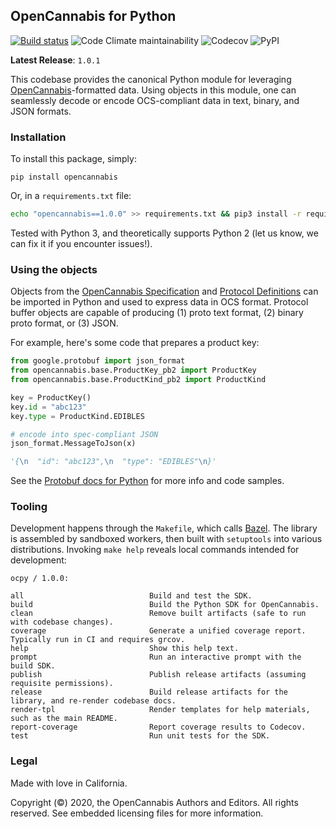 
## OpenCannabis for Python
[![Build status](https://badge.buildkite.com/7cd07a27722c5e8b59862ee570c3caf2d4a6dfbdec7a982b7e.svg)](https://buildkite.com/opencannabis/python) ![Code Climate maintainability](https://img.shields.io/codeclimate/maintainability/OpenCannabis/Python?label=quality) ![Codecov](https://img.shields.io/codecov/c/github/OpenCannabis/Python) ![PyPI](https://img.shields.io/pypi/v/opencannabis)

**Latest Release**: `1.0.1`

This codebase provides the canonical Python module for leveraging [OpenCannabis](https://github.com/OpenCannabis)-formatted data. Using objects in this module, one can seamlessly decode or encode OCS-compliant data in text, binary, and JSON formats.

### Installation

To install this package, simply:
```text
pip install opencannabis
```

Or, in a `requirements.txt` file:
```bash
echo "opencannabis==1.0.0" >> requirements.txt && pip3 install -r requirements.txt
```

Tested with Python 3, and theoretically supports Python 2 (let us know, we can fix it if you encounter issues!).

### Using the objects

Objects from the [OpenCannabis Specification](https://github.com/OpenCannabis/RFC) and
[Protocol Definitions](https://github.com/OpenCannabis/Protocol) can be imported in Python and used to express data in
OCS format. Protocol buffer objects are capable of producing (1) proto text format, (2) binary proto format, or (3)
JSON.

For example, here's some code that prepares a product key:
```python
from google.protobuf import json_format
from opencannabis.base.ProductKey_pb2 import ProductKey
from opencannabis.base.ProductKind_pb2 import ProductKind

key = ProductKey()
key.id = "abc123"
key.type = ProductKind.EDIBLES

# encode into spec-compliant JSON
json_format.MessageToJson(x)

'{\n  "id": "abc123",\n  "type": "EDIBLES"\n}'
```

See the [Protobuf docs for Python](https://developers.google.com/protocol-buffers/docs/pythontutorial) for more info and
code samples.

### Tooling

Development happens through the `Makefile`, which calls [Bazel](https://bazel.build). The library is assembled by
sandboxed workers, then built with `setuptools` into various distributions. Invoking `make help` reveals local commands
intended for development:
```text
ocpy / 1.0.0:

all                            Build and test the SDK.
build                          Build the Python SDK for OpenCannabis.
clean                          Remove built artifacts (safe to run with codebase changes).
coverage                       Generate a unified coverage report. Typically run in CI and requires grcov.
help                           Show this help text.
prompt                         Run an interactive prompt with the build SDK.
publish                        Publish release artifacts (assuming requisite permissions).
release                        Build release artifacts for the library, and re-render codebase docs.
render-tpl                     Render templates for help materials, such as the main README.
report-coverage                Report coverage results to Codecov.
test                           Run unit tests for the SDK.
```

### Legal

Made with love in California.

Copyright (&copy;) 2020, the OpenCannabis Authors and Editors. All rights reserved. See embedded licensing files for
more information.

